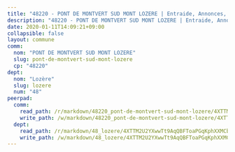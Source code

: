 ```yaml
---
title: "48220 - PONT DE MONTVERT SUD MONT LOZERE | Entraide, Annonces, Initiatives"
description: "48220 - PONT DE MONTVERT SUD MONT LOZERE | Entraide, Annonces, Initiatives"
date: 2020-01-11T14:09:21+09:00
collapsible: false
layout: commune
comm:
  nom: "PONT DE MONTVERT SUD MONT LOZERE"
  slug: pont-de-montvert-sud-mont-lozere
  cp: "48220"
dept:
  nom: "Lozère"
  slug: lozere
  num: "48"
peerpad:
  comm:
    read_path: /r/markdown/48220_pont-de-montvert-sud-mont-lozere/4XTTMCUkTPSqGZwmdVW2nahfm3xC1FAf59Cdi3UtMAxD8LypC
    write_path: /w/markdown/48220_pont-de-montvert-sud-mont-lozere/4XTTMCUkTPSqGZwmdVW2nahfm3xC1FAf59Cdi3UtMAxD8LypC-K3TgUvSWjm6Cy6xZae16Z7ayi7ZyNVRs3h3kZhgXLJVMAWw2cr6fQBpP2zP3vLXg4uuCUxmxTBy4zNhrPyMSLUF9MhzqcvKjwHip3XtxQq3jhahjXbJ7wbVCZvZ1AibAv2jNsj44
  dept:
    read_path: /r/markdown/48_lozere/4XTTM2U2YXwwTt9AqQBFToaPGqKphXXMCbRQJd3ieCWApZKhp
    write_path: /w/markdown/48_lozere/4XTTM2U2YXwwTt9AqQBFToaPGqKphXXMCbRQJd3ieCWApZKhp-K3TgU8LFw2VbEvF8YT63nrQb5nBCHp3LkChLkTGaYr9v91U6euBJvc2gC6ZE26iQLtBcf6bgLU5YQs5jKcnyLY5qYAH3MFy4H4ZDybCAkb97J6HGTY7nKmFopGDHEk7j5murpeJa
---
```


